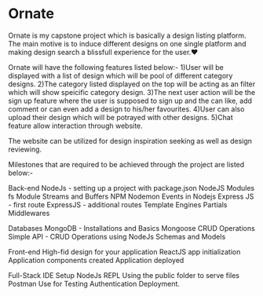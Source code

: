 # Ornate
Ornate is my capstone project which is basically a design listing platform. The main motive is to induce different designs on one single platform and making design search a blissfull experience for the user.❤️ 

Ornate will have the following features listed below:-
1)User will be displayed with a list of design which will be pool of different category designs.
2)The category listed displayed on the top will be acting as an filter which will show speicific category design.
3)The next user action will be the sign up feature where the user is supposed to sign up and the can like, add comment or can even add a design to his/her favourites.
4)User can also upload their design which will be potrayed with other designs.
5)Chat feature allow interaction through website.

The website can be utilized for design inspiration seeking as well as design reviewing.

Milestones that are required to be achieved through the project are listed below:-

  Back-end
    NodeJs - setting up a project with package.json
    NodeJS Modules
    fs Module
    Streams and Buffers
    NPM
    Nodemon
    Events in Nodejs
    Express JS - first route
    ExpressJS - additional routes
    Template Engines
    Partials
    Middlewares
    
  Databases
    MongoDB - Installations and Basics
    Mongoose
    CRUD Operations
    Simple API - CRUD Operations using NodeJs
    Schemas and Models
    
  Front-end
    High-fid design for your application
    ReactJS app initialization
    Application components created
    Application deployed
    
  Full-Stack
    IDE Setup
    NodeJs REPL
    Using the public folder to serve files
    Postman Use for Testing
    Authentication
    Deployment.
    
